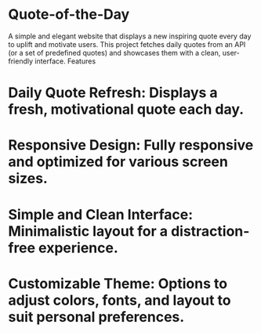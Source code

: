 # Quote-of-the-Day
A simple and elegant website that displays a new inspiring quote every day to uplift and motivate users. This project fetches daily quotes from an API (or a set of predefined quotes) and showcases them with a clean, user-friendly interface.
Features
# Daily Quote Refresh: Displays a fresh, motivational quote each day.
# Responsive Design: Fully responsive and optimized for various screen sizes.
# Simple and Clean Interface: Minimalistic layout for a distraction-free experience.
# Customizable Theme: Options to adjust colors, fonts, and layout to suit personal preferences.
